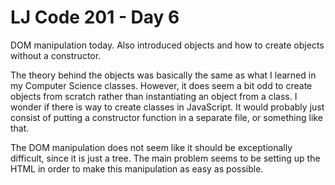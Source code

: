 # LJ Code 201 - Day 6
DOM manipulation today. Also introduced objects and how to create objects without a constructor.  

The theory behind the objects was basically the same as what I learned in my Computer Science classes. However, it does seem a bit odd to create objects from scratch rather than instantiating an object from a class. I wonder if there is way to create classes in JavaScript. It would probably just consist of putting a constructor function in a separate file, or something like that.  

The DOM manipulation does not seem like it should be exceptionally difficult, since it is just a tree. The main problem seems to be setting up the HTML in order to make this manipulation as easy as possible.  
